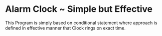 # Alarm Clock ~ Simple but Effective
This Program is simply based on conditional statement where approach is defined in effective manner that Clock rings on exact time.

